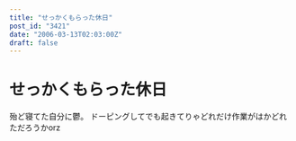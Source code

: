 ```yaml
---
title: "せっかくもらった休日"
post_id: "3421"
date: "2006-03-13T02:03:00Z"
draft: false
---
```


# せっかくもらった休日

殆ど寝てた自分に鬱。 ドーピングしてでも起きてりゃどれだけ作業がはかどれただろうかorz
